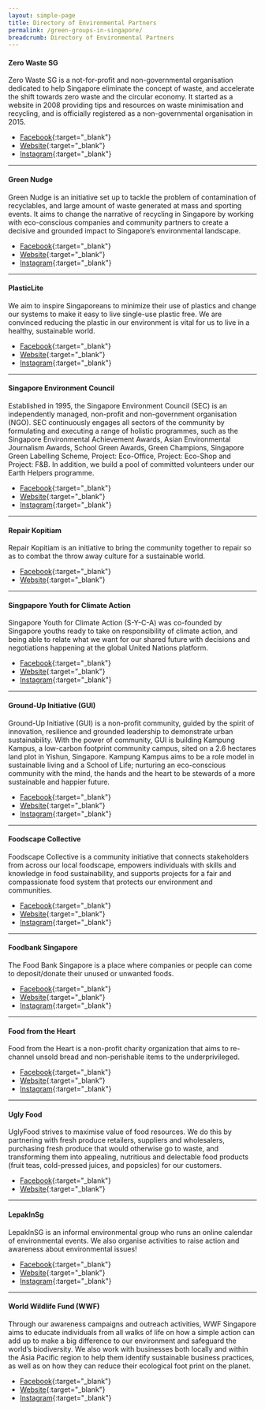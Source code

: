 ```yaml
---
layout: simple-page
title: Directory of Environmental Partners
permalink: /green-groups-in-singapore/
breadcrumb: Directory of Environmental Partners
---
```


#### Zero Waste SG

Zero Waste SG is a not-for-profit and non-governmental organisation dedicated to help Singapore eliminate the concept of waste, and accelerate the shift towards zero waste and the circular economy. It started as a website in 2008 providing tips and resources on waste minimisation and recycling, and is officially registered as a non-governmental organisation in 2015.
* [Facebook](https://www.facebook.com/zerowastesg/){:target="_blank"} 
* [Website](http://www.zerowastesg.com){:target="_blank"} 
* [Instagram](https://www.instagram.com/zerowastesingapore){:target="_blank"} 

***************

#### Green Nudge

Green Nudge is an initiative set up to tackle the problem of contamination of recyclables, and large amount of waste generated at mass and sporting events. It aims to change the narrative of recycling in Singapore by working with eco-conscious companies and community partners to create a decisive and grounded impact to Singapore’s environmental landscape.
* [Facebook](https://www.facebook.com/greennudgesg/){:target="_blank"} 
* [Website](https://greennudge.sg/){:target="_blank"} 
* [Instagram](https://www.instagram.com/greennudgesg/){:target="_blank"} 

***************

#### PlasticLite

We aim to inspire Singaporeans to minimize their use of plastics and change our systems to make it easy to live single-use plastic free. We are convinced reducing the plastic in our environment is vital for us to live in a healthy, sustainable world.
* [Facebook](https://www.facebook.com/pg/SayNoToPlasticsSG){:target="_blank"} 
* [Website](http://plasticlite.sg){:target="_blank"} 
* [Instagram](https://www.instagram.com/plasticlitesg/){:target="_blank"} 

***************

#### Singapore Environment Council

Established in 1995, the Singapore Environment Council (SEC) is an independently managed, non-profit and non-government organisation (NGO). SEC continuously engages all sectors of the community by formulating and executing a range of holistic programmes, such as the Singapore Environmental Achievement Awards, Asian Environmental Journalism Awards, School Green Awards, Green Champions, Singapore Green Labelling Scheme, Project: Eco-Office, Project: Eco-Shop and Project: F&B. In addition, we build a pool of committed volunteers under our Earth Helpers programme.
* [Facebook](https://www.facebook.com/SingaporeEnvironmentCouncil/){:target="_blank"} 
* [Website](http://www.sec.org.sg/web/){:target="_blank"} 
* [Instagram](https://www.instagram.com/secsingapore){:target="_blank"} 

***************

#### Repair Kopitiam

Repair Kopitiam is an initiative to bring the community together to repair so as to combat the throw away culture for a sustainable world.

* [Facebook](https://www.facebook.com/repairkopitiam/){:target="_blank"} 
* [Website](http://repairkopitiam.sg){:target="_blank"} 


***************

#### Singpapore Youth for Climate Action

Singapore Youth for Climate Action (S-Y-C-A) was co-founded by Singapore youths ready to take on responsibility of climate action, and being able to relate what we want for our shared future with decisions and negotiations happening at the global United Nations platform. 
* [Facebook](https://www.facebook.com/sgyouthclimateaction/){:target="_blank"} 
* [Website](https://sgyouthforclimateaction.com/){:target="_blank"} 
* [Instagram](#){:target="_blank"} 


***************

#### Ground-Up Initiative (GUI)

Ground-Up Initiative (GUI) is a non-profit community, guided by the spirit of innovation, resilience and grounded leadership to demonstrate urban sustainability. With the power of community, GUI is building Kampung Kampus, a low-carbon footprint community campus, sited on a 2.6 hectares land plot in Yishun, Singapore. Kampung Kampus aims to be a role model in sustainable living and a School of Life; nurturing an eco-conscious community with the mind, the hands and the heart to be stewards of a more sustainable and happier future.

* [Facebook](https://www.facebook.com/groundupinitiative/){:target="_blank"} 
* [Website](https://groundupinitiative.org){:target="_blank"} 
* [Instagram](https://www.instagram.com/groundupinitiative/){:target="_blank"} 

***************

#### Foodscape Collective

Foodscape Collective is a community initiative that connects stakeholders from across our local foodscape, empowers individuals with skills and knowledge in food sustainability, and supports projects for a fair and compassionate food system that protects our environment and communities.

* [Facebook](https://www.facebook.com/FoodscapeCollective/){:target="_blank"} 
* [Website](https://foodscapecollective.org){:target="_blank"} 
* [Instagram](https://www.instagram.com/foodscapecollective/){:target="_blank"} 

***************

#### Foodbank Singapore

The Food Bank Singapore is a place where companies or people can come to deposit/donate their unused or unwanted foods.

* [Facebook](https://www.facebook.com/pg/thefoodbanksingapore){:target="_blank"} 
* [Website](https://www.foodbank.sg){:target="_blank"} 
* [Instagram](https://www.instagram.com/foodbanksg/){:target="_blank"} 

***************

#### Food from the Heart

Food from the Heart is a non-profit charity organization that aims to re-channel unsold bread and non-perishable items to the underprivileged.

* [Facebook](https://www.facebook.com/foodheart/){:target="_blank"} 
* [Website](https://foodheart.org/){:target="_blank"} 
* [Instagram](https://www.instagram.com/foodfromtheheartsg/){:target="_blank"} 

***************


#### Ugly Food

UglyFood strives to maximise value of food resources. We do this by partnering with fresh produce retailers, suppliers and wholesalers, purchasing fresh produce that would otherwise go to waste, and transforming them into appealing, nutritious and delectable food products (fruit teas, cold-pressed juices, and popsicles) for our customers.

* [Facebook](https://www.facebook.com/uglyfoodco/){:target="_blank"} 
* [Website](https://www.uglyfood.com.sg/){:target="_blank"}

***************

#### LepakInSg

LepakInSG is an informal environmental group who runs an online calendar of environmental events. We also organise activities to raise action and awareness about environmental issues!

* [Facebook](https://www.facebook.com/lepakinsg/){:target="_blank"} 
* [Website](https://lepakinsg.wordpress.com){:target="_blank"} 
* [Instagram](https://www.instagram.com/lepakinsg/){:target="_blank"} 

***************


#### World Wildlife Fund (WWF)

Through our awareness campaigns and outreach activities, WWF Singapore aims to educate individuals from all walks of life on how a simple action can add up to make a big difference to our environment and safeguard the world’s biodiversity. We also work with businesses both locally and within the Asia Pacific region to help them identify sustainable business practices, as well as on how they can reduce their ecological foot print on the planet.

* [Facebook](https://www.facebook.com/wwfsg){:target="_blank"} 
* [Website](http://www.wwf.sg/){:target="_blank"} 
* [Instagram](https://www.instagram.com/wwfsg/){:target="_blank"} 

<!--
***************

#### Name of NGO

* [Facebook](){:target="_blank"} 
* [Website](){:target="_blank"} 
* [Instagram](){:target="_blank"} 

***************


#### Name of NGO

* [Facebook](){:target="_blank"} 
* [Website](){:target="_blank"} 
* [Instagram](){:target="_blank"} 
-->

